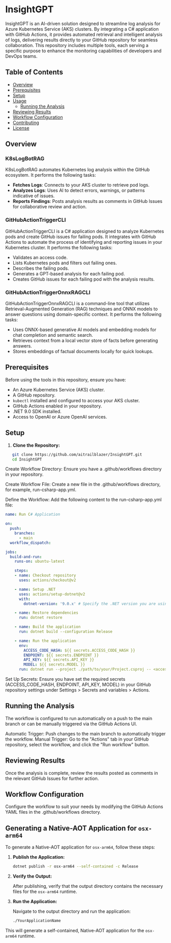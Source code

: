 # InsightGPT

InsightGPT is an AI-driven solution designed to streamline log analysis for Azure Kubernetes Service (AKS) clusters. By integrating a C# application with GitHub Actions, it provides automated retrieval and intelligent analysis of logs, delivering results directly to your GitHub repository for seamless collaboration. This repository includes multiple tools, each serving a specific purpose to enhance the monitoring capabilities of developers and DevOps teams.

## Table of Contents

- [Overview](#overview)
- [Prerequisites](#prerequisites)
- [Setup](#setup)
- [Usage](#usage)
  - [Running the Analysis](#running-the-analysis)
- [Reviewing Results](#reviewing-results)
- [Workflow Configuration](#workflow-configuration)
- [Contributing](#contributing)
- [License](#license)

## Overview

### K8sLogBotRAG

K8sLogBotRAG automates Kubernetes log analysis within the GitHub ecosystem. It performs the following tasks:
- **Fetches Logs**: Connects to your AKS cluster to retrieve pod logs.
- **Analyzes Logs**: Uses AI to detect errors, warnings, or patterns indicative of issues.
- **Reports Findings**: Posts analysis results as comments in GitHub Issues for collaborative review and action.

### GitHubActionTriggerCLI

GitHubActionTriggerCLI is a C# application designed to analyze Kubernetes pods and create GitHub issues for failing pods. It integrates with GitHub Actions to automate the process of identifying and reporting issues in your Kubernetes cluster. It performs the following tasks:
- Validates an access code.
- Lists Kubernetes pods and filters out failing ones.
- Describes the failing pods.
- Generates a GPT-based analysis for each failing pod.
- Creates GitHub issues for each failing pod with the analysis results.

### GitHubActionTriggerOnnxRAGCLI

GitHubActionTriggerOnnxRAGCLI is a command-line tool that utilizes Retrieval-Augmented Generation (RAG) techniques and ONNX models to answer questions using domain-specific context. It performs the following tasks:
- Uses ONNX-based generative AI models and embedding models for chat completion and semantic search.
- Retrieves context from a local vector store of facts before generating answers.
- Stores embeddings of factual documents locally for quick lookups.

## Prerequisites

Before using the tools in this repository, ensure you have:
- An Azure Kubernetes Service (AKS) cluster.
- A GitHub repository.
- `kubectl` installed and configured to access your AKS cluster.
- GitHub Actions enabled in your repository.
- .NET 9.0 SDK installed.
- Access to OpenAI or Azure OpenAI services.

## Setup

1. **Clone the Repository:**

```bash
   git clone https://github.com/aitrailblazer/InsightGPT.git
   cd InsightGPT
```

Create Workflow Directory: Ensure you have a .github/workflows directory in your repository.

Create Workflow File: Create a new file in the .github/workflows directory, for example, run-csharp-app.yml.

Define the Workflow: Add the following content to the run-csharp-app.yml file:

```yaml
name: Run C# Application

on:
  push:
    branches:
      - main
  workflow_dispatch:

jobs:
  build-and-run:
    runs-on: ubuntu-latest

    steps:
    - name: Checkout repository
      uses: actions/checkout@v2

    - name: Setup .NET
      uses: actions/setup-dotnet@v2
      with:
        dotnet-version: '9.0.x' # Specify the .NET version you are using

    - name: Restore dependencies
      run: dotnet restore

    - name: Build the application
      run: dotnet build --configuration Release

    - name: Run the application
      env:
        ACCESS_CODE_HASH: ${{ secrets.ACCESS_CODE_HASH }}
        ENDPOINT: ${{ secrets.ENDPOINT }}
        API_KEY: ${{ secrets.API_KEY }}
        MODEL: ${{ secrets.MODEL }}
      run: dotnet run --project ./path/to/your/Project.csproj -- <accessCode>
```

Set Up Secrets: Ensure you have set the required secrets (ACCESS_CODE_HASH, ENDPOINT, API_KEY, MODEL) in your GitHub repository settings under Settings > Secrets and variables > Actions.

## Running the Analysis

The workflow is configured to run automatically on a push to the main branch or can be manually triggered via the GitHub Actions UI.

Automatic Trigger: Push changes to the main branch to automatically trigger the workflow.
Manual Trigger: Go to the "Actions" tab in your GitHub repository, select the workflow, and click the "Run workflow" button.

## Reviewing Results

Once the analysis is complete, review the results posted as comments in the relevant GitHub Issues for further action.

## Workflow Configuration

Configure the workflow to suit your needs by modifying the GitHub Actions YAML files in the .github/workflows directory.


## Generating a Native-AOT Application for `osx-arm64`

To generate a Native-AOT application for `osx-arm64`, follow these steps:

1. **Publish the Application:**

   ```bash
   dotnet publish -r osx-arm64 --self-contained -c Release
   ```

2. **Verify the Output:**

   After publishing, verify that the output directory contains the necessary files for the `osx-arm64` runtime.

3. **Run the Application:**

   Navigate to the output directory and run the application:

   ```bash
   ./YourApplicationName
   ```

This will generate a self-contained, Native-AOT application for the `osx-arm64` runtime.
